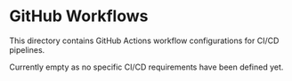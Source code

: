 # GitHub Workflows

This directory contains GitHub Actions workflow configurations for CI/CD pipelines.

Currently empty as no specific CI/CD requirements have been defined yet.
